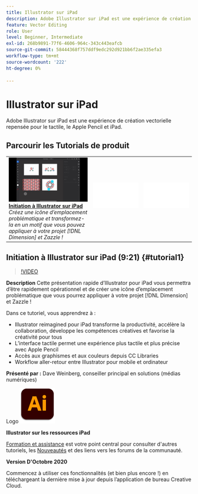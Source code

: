 ```yaml
---
title: Illustrator sur iPad
description: Adobe Illustrator sur iPad est une expérience de création vectorielle repensée pour le tactile, le Apple Pencil et iPad
feature: Vector Editing
role: User
level: Beginner, Intermediate
exl-id: 268b9891-77f6-4606-964c-343c443eafcb
source-git-commit: 58444368f757ddf9edc292d921bb6f2ae335efa3
workflow-type: tm+mt
source-wordcount: '222'
ht-degree: 0%

---
```


# Illustrator sur iPad

Adobe Illustrator sur iPad est une expérience de création vectorielle repensée pour le tactile, le Apple Pencil et iPad.

## Parcourir les Tutorials de produit

<table style="table-layout:fixed">
<tr>
 <td>
   <a href="illustratoripad.md#tutorial1">
      <img alt="Initiation à Illustrator sur iPad" src="../assets/illustrator-iPad_repeat_weinberg_thumbnail.jpg" />
   </a>
    <div>
   <a href="illustratoripad.md#tutorial1"><strong>Initiation à Illustrator sur iPad</strong></a>
    </div>
    <em>Créez une icône d’emplacement problématique et transformez-la en un motif que vous pouvez appliquer à votre projet [!DNL Dimension] et Zazzle !</em>
    <br>
  </td>
  <td>
    <img alt="Espaceur" src="../assets/Whitespacer.png" />
    <div>
    <br>
  </td>
  <td>
    <img alt="Espaceur" src="../assets/Whitespacer.png" />
    <div>
    <br>
  </td>
</tr>
</table>

## Initiation à Illustrator sur iPad (9:21) {#tutorial1}

>[!VIDEO](https://video.tv.adobe.com/v/326823?hidetitle=true)

**Description**
Cette présentation rapide d’Illustrator pour iPad vous permettra d’être rapidement opérationnel et de créer une icône d’emplacement problématique que vous pourrez appliquer à votre projet [!DNL Dimension] et Zazzle !

Dans ce tutoriel, vous apprendrez à :
* Illustrator reimagined pour iPad transforme la productivité, accélère la collaboration, développe les compétences créatives et favorise la créativité pour tous
* L’interface tactile permet une expérience plus tactile et plus précise avec Apple Pencil
* Accès aux graphismes et aux couleurs depuis CC Libraries
* Workflow aller-retour entre Illustrator pour mobile et ordinateur

**Présenté par :**
Dave Weinberg, conseiller principal en solutions (médias numériques)

Logo ![Illustrator sur iPad](../assets/ai_appicon_96.png)

**Illustrator sur les ressources iPad**

[Formation et assistance](https://helpx.adobe.com/support/illustrator.html) est votre point central pour consulter d&#39;autres tutoriels, les [Nouveautés](https://helpx.adobe.com/illustrator/using/whats-new/mobile-2021.html) et des liens vers les forums de la communauté.

**Version D&#39;Octobre 2020**

Commencez à utiliser ces fonctionnalités (et bien plus encore !) en téléchargeant la dernière mise à jour depuis l’application de bureau Creative Cloud.
